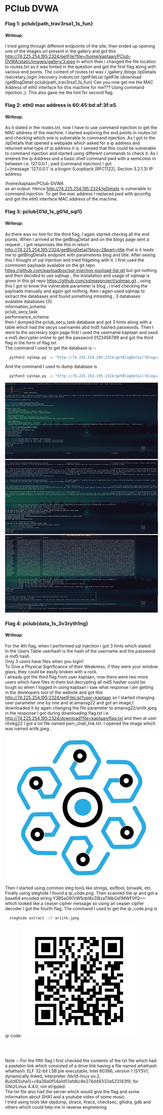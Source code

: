 # PClub DVWA

### Flag 1: pclub{path_trav3rsa1_1s_fun}

#### Writeup:

I tried going through different endpoints of the site, then ended up opening one of the images url present in the gallery and got this http://74.225.254.195:2324/getFile?file=/home/kaptaan/PClub-DVWA/static/images/gallery/3.jpeg in which then i changed the file location to routes.txt as it was hinted in the question and got the first flag along with various end points. The content of routes.txt was / /gallery /blogs /ipDetails /secretary_login /recovery /robots.txt /getFileList /getFile /download /getBlogDetail pclub{path_trav3rsa1_1s_fun} Can you now get me the MAC Address of eth0 interface for this machine for me??? Using command injection ;). This also gave me the hint for second flag.

### Flag 2: eth0 mac address is 60:45:bd:af:3f:e5

#### Writeup:

As it stated in the routes.txt, now I have to use command injection to get the MAC address of the machine. I started exploring the end points in routes.txt and checking which one is vulnerable to command injection. As I got to the /ipDetails that opened a webpade which asked for a ip address and returned what type of ip address it is. I sensed that this could be vulnerable to command injection and started using different commands to check it. As I entered the ip Address and a basic shell command pwd with a semicolon in between i.e. 127.0.0.1 ; pwd (command injection) I got <br>
[+]message '127.0.0.1' is a bogon (Loopback [RFC1122], Section 3.2.1.3) IP address.

/home/kaptaan/PClub-DVWA<br>
as an output. Hence http://74.225.254.195:2324/ipDetails is vulnerable to command injection. To get the mac address I replaced pwd with ipconfig and got the eth0 interface MAC address of the machine.

### Flag 3: pclub{01d_1s_g01d_sql1}

#### Writeup:

As there was no hint for the third flag, I again started checkig all the end points. When I arrived at the getBlogDetail and on the blogs page sent a request , i got responses like this in return http://74.225.254.195:2324/getBlogDetail?blog=2&part=title
that is it leads me to getBlogDetails endpoint with parameteres blog and title. After seeing this I thought of sql injection and tried fidgeting with it. I first used the commomn payloads available on the git repo https://github.com/payloadbox/sql-injection-payload-list.git but got nothing and then decided to use sqlmap , the installation and usage of sqlmap is given in this git repo https://github.com/sqlmapproject/sqlmap.git , using this I got to know the vulnerable parameter is blog , i tried checking the payloads manually and again got nothing, then i again used sqlmap to extract the databases and found something intresting , 3 databases <br>
available databases [3]:<br>
information_schema<br>
pclub_secy_task<br>
performance_schema<br>
then I dumped the pclub_secy_task database and got 3 hints along with a table which had the secys usernames abd md5 hashed passwords. Then I went to the secretary login page first i used the username kaptaan and used a md5 decrypter online to get the password 0123456789 and got the third flag in the form of flag.txt.<br>
The command I used to get the database is :-

```bash
  python3 sqlmap.py -u "http://74.225.254.195:2324/getBlogDetail?blog=2&part=content" --dbs
```

And the command I used to dump database is

```bash
  python3 sqlmap.py -u "http://74.225.254.195:2324/getBlogDetail?blog=2&part=content" --dbs --dump -D pclub_secy_task
```

![Alt text](images/1.png)
![Alt text](images/2.png)
![Alt text](images/3.png)

### Flag 4: pclub{data_1s_3v3ryth1ng}

#### Writeup:

For the 4th flag, when I performed sql injection i got 3 hints which stated:<br>
In the Users Table userhash is the hash of the username and the password is md5 hash.<br>
Only 3 users have files when you login!<br>
To Give a Physical Significance of their Weakness, if they were your window glass, they could be easily broken with a rock. <br>
I already got the third flag from user kaptaan, now there were two more users which have files in them but decrypting all md5 hasher could be tough so when I logged in using kaptaan i saw what response I am getting in the developers tool of the website
and got this http://74.225.254.195:2324/getFileList?user=kaptaan so I started changing user parameter one by one and at amansg22 and got an image,I downloaded it by again changing the file parameter to amansg22/ariitk.jpeg in the response I got during downloading flag.txt i.e. http://74.225.254.195:2324/download?file=kaptaan/flag.txt and then at user ritvikg22 I got a txt file named pwn_chall_link.txt. I opened the image which was named ariitk.jpeg .<br>
![Alt text](images/ariitk.jpeg)
Then I started using common steg tools like strings, exiftool, binwalk, etc. Finally using steghide I found a qr_code.png. Then scanned the qr and got a base64 encoded string Y3B5aG97cW5nbl8xZl8zaTNlbGd1MWF0fQ== which looked like a ceaser cipher message so using an ceaser cipher decoder I got the fourth flag.
The command I used to get the qr_code.png is

```bash
  steghide extract -sf ariitk.jpeg
```
qr code:
![Alt text](images/qr_code.png)

<br><br><br>
Note :- For the fifth flag I first checked the contents of the txt file which had a pastebin link which consisted of a drive link having a file named whathash<br>
whathash: ELF 32-bit LSB pie executable, Intel 80386, version 1 (SYSV), dynamically linked, interpreter /lib/ld-linux.so.2, BuildID[sha1]=c8a38a0f54a1d51afdbc8e274d49333a523143f9, for GNU/Linux 4.4.0, not stripped. <br>
The txt file also had the server which would give the flag and some information about SHA1 and a youtube video of some music.<br>
I tried using tools like objdump, strace, ltrace, checksec, ghidra, gdb and others which could help me in reverse engineering.
